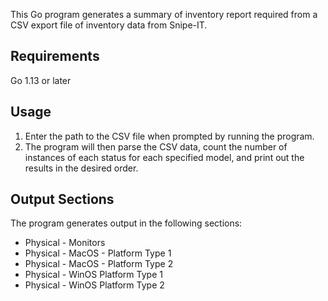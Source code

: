 This Go program generates a summary of inventory report required from a CSV export file of inventory data from Snipe-IT.

## Requirements
Go 1.13 or later

## Usage
1. Enter the path to the CSV file when prompted by running the program.
2. The program will then parse the CSV data, count the number of instances of each status for each specified model, and print out the results in the desired order.

## Output Sections
The program generates output in the following sections:

* Physical - Monitors
* Physical - MacOS - Platform Type 1
* Physical - MacOS - Platform Type 2
* Physical - WinOS Platform Type 1
* Physical - WinOS Platform Type 2
